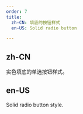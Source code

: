 ```yaml
---
order: 7
title:
  zh-CN: 填底的按钮样式
  en-US: Solid radio button

---
```


## zh-CN
实色填底的单选按钮样式。


## en-US
Solid radio button style.
